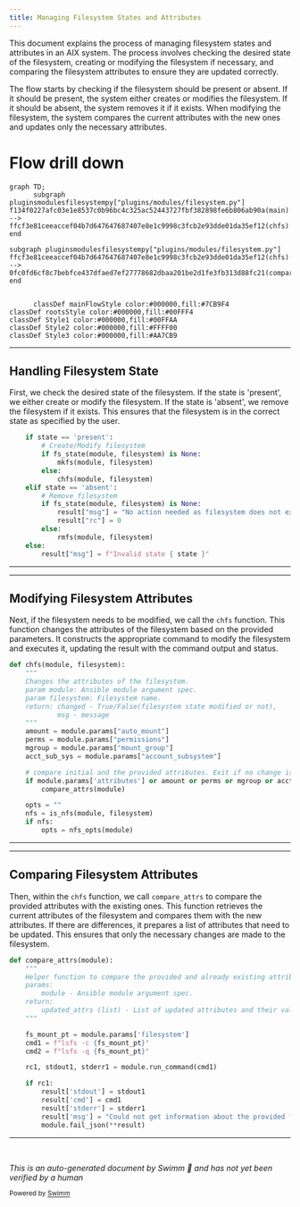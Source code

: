 ```yaml
---
title: Managing Filesystem States and Attributes
---
```

This document explains the process of managing filesystem states and attributes in an AIX system. The process involves checking the desired state of the filesystem, creating or modifying the filesystem if necessary, and comparing the filesystem attributes to ensure they are updated correctly.

The flow starts by checking if the filesystem should be present or absent. If it should be present, the system either creates or modifies the filesystem. If it should be absent, the system removes it if it exists. When modifying the filesystem, the system compares the current attributes with the new ones and updates only the necessary attributes.

# Flow drill down

```mermaid
graph TD;
      subgraph pluginsmodulesfilesystempy["plugins/modules/filesystem.py"]
f134f0227afc03e1e8537c0b96bc4c325ac52443727fbf382898fe6b806ab90a(main) --> ffcf3e81ceeaccef04b7d647647687407e8e1c9998c3fcb2e93dde01da35ef12(chfs)
end

subgraph pluginsmodulesfilesystempy["plugins/modules/filesystem.py"]
ffcf3e81ceeaccef04b7d647647687407e8e1c9998c3fcb2e93dde01da35ef12(chfs) --> 0fc0fd6cf8c7bebfce437dfaed7ef27778682dbaa201be2d1fe3fb313d88fc21(compare_attrs)
end


      classDef mainFlowStyle color:#000000,fill:#7CB9F4
classDef rootsStyle color:#000000,fill:#00FFF4
classDef Style1 color:#000000,fill:#00FFAA
classDef Style2 color:#000000,fill:#FFFF00
classDef Style3 color:#000000,fill:#AA7CB9
```

<SwmSnippet path="/plugins/modules/filesystem.py" line="605" repo-id="Z2l0aHViJTNBJTNBYW5zaWJsZS1wb3dlci1haXglM0ElM0Fzd2ltbWlv">

---

## Handling Filesystem State

First, we check the desired state of the filesystem. If the state is 'present', we either create or modify the filesystem. If the state is 'absent', we remove the filesystem if it exists. This ensures that the filesystem is in the correct state as specified by the user.

```python
    if state == 'present':
        # Create/Modify filesystem
        if fs_state(module, filesystem) is None:
            mkfs(module, filesystem)
        else:
            chfs(module, filesystem)
    elif state == 'absent':
        # Remove filesystem
        if fs_state(module, filesystem) is None:
            result["msg"] = "No action needed as filesystem does not exist."
            result["rc"] = 0
        else:
            rmfs(module, filesystem)
    else:
        result["msg"] = f"Invalid state { state }"

```

---

</SwmSnippet>

<SwmSnippet path="/plugins/modules/filesystem.py" line="420" repo-id="Z2l0aHViJTNBJTNBYW5zaWJsZS1wb3dlci1haXglM0ElM0Fzd2ltbWlv">

---

## Modifying Filesystem Attributes

Next, if the filesystem needs to be modified, we call the <SwmToken path="/plugins/modules/filesystem.py" pos="420:2:2" line-data="def chfs(module, filesystem):" repo-id="Z2l0aHViJTNBJTNBYW5zaWJsZS1wb3dlci1haXglM0ElM0Fzd2ltbWlv" repo-name="ansible-power-aix">`chfs`</SwmToken> function. This function changes the attributes of the filesystem based on the provided parameters. It constructs the appropriate command to modify the filesystem and executes it, updating the result with the command output and status.

```python
def chfs(module, filesystem):
    """
    Changes the attributes of the filesystem.
    param module: Ansible module argument spec.
    param filesystem: Filesystem name.
    return: changed - True/False(filesystem state modified or not),
            msg - message
    """
    amount = module.params["auto_mount"]
    perms = module.params["permissions"]
    mgroup = module.params["mount_group"]
    acct_sub_sys = module.params["account_subsystem"]

    # compare initial and the provided attributes. Exit if no change is required.
    if module.params['attributes'] or amount or perms or mgroup or acct_sub_sys:
        compare_attrs(module)

    opts = ""
    nfs = is_nfs(module, filesystem)
    if nfs:
        opts = nfs_opts(module)
```

---

</SwmSnippet>

<SwmSnippet path="/plugins/modules/filesystem.py" line="231" repo-id="Z2l0aHViJTNBJTNBYW5zaWJsZS1wb3dlci1haXglM0ElM0Fzd2ltbWlv">

---

## Comparing Filesystem Attributes

Then, within the <SwmToken path="/plugins/modules/filesystem.py" pos="420:2:2" line-data="def chfs(module, filesystem):" repo-id="Z2l0aHViJTNBJTNBYW5zaWJsZS1wb3dlci1haXglM0ElM0Fzd2ltbWlv" repo-name="ansible-power-aix">`chfs`</SwmToken> function, we call <SwmToken path="/plugins/modules/filesystem.py" pos="231:2:2" line-data="def compare_attrs(module):" repo-id="Z2l0aHViJTNBJTNBYW5zaWJsZS1wb3dlci1haXglM0ElM0Fzd2ltbWlv" repo-name="ansible-power-aix">`compare_attrs`</SwmToken> to compare the provided attributes with the existing ones. This function retrieves the current attributes of the filesystem and compares them with the new attributes. If there are differences, it prepares a list of attributes that need to be updated. This ensures that only the necessary changes are made to the filesystem.

```python
def compare_attrs(module):
    """
    Helper function to compare the provided and already existing attributes of a filesystem
    params:
        module - Ansible module argument spec.
    return:
        updated_attrs (list) - List of updated attributes and their values, that need to be changed
    """

    fs_mount_pt = module.params['filesystem']
    cmd1 = f"lsfs -c {fs_mount_pt}"
    cmd2 = f"lsfs -q {fs_mount_pt}"

    rc1, stdout1, stderr1 = module.run_command(cmd1)

    if rc1:
        result['stdout'] = stdout1
        result['cmd'] = cmd1
        result['stderr'] = stderr1
        result['msg'] = "Could not get information about the provided filesystem."
        module.fail_json(**result)
```

---

</SwmSnippet>

&nbsp;

*This is an auto-generated document by Swimm 🌊 and has not yet been verified by a human*

<SwmMeta version="3.0.0"><sup>Powered by [Swimm](https://app.swimm.io/)</sup></SwmMeta>
